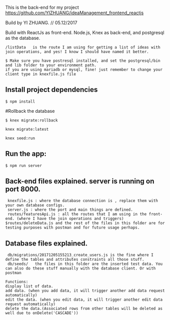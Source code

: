 This is the back-end for my project https://github.com/YIZHUANG/ideaManagement_frontend_reactjs

Build by YI ZHUANG.  // 05.12/2017

Build with ReactJs as front-end.
Node.js, Knex as back-end, and postgresql as the database.

```
/listData   is the route I am using for getting a list of ideas with join operations, and yes! I know I should have named it better.
```
```
$ Make sure you have postresql installed, and set the postgresql/bin and lib folder to your environment path.
if you are using mariadb or mysql, fine! just remember to change your client type in knexfile.js file
```
## Install project dependencies
```
$ npm install
```
#Rollback the database
``` type in these commands in orders
$ knex migrate:rollback

knex migrate:latest

knex seed:run
```

## Run the app:
```
$ npm run server
```

## Back-end files explained.  server is running on port 8000.
```
 knexfile.js : where the database connection is , replace them with your own database configs.
 server.js : where the port and main things are defined.
 routes/featuresApi.js : all the routes that I am using in the front-end. (where I have the join operations and triggers)
$routes/deleteData.js and the rest of the files in this folder are for testing purposes with postman and for future usage perhaps.
```
## Database files explained.
```
 db/migrations/20171205155213_create_users.js is the fine where I define the tables and attributes constraints all those stuff.
 db/seeds/   the files in this folder are the inserted test data. You can also do these stuff manually with the database client. Or with postman
```

```
Functions:
display list of data.
add data. (when you add data, it will trigger another add data request automatically)
edit the data. (when you edit data, it will trigger another edit data request automatically)
delete the data.(Associated rows from other tables will be deleted as well due to onDelete('CASCADE'))
```

